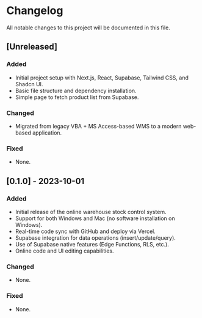 # Changelog

All notable changes to this project will be documented in this file.

## [Unreleased]

### Added
- Initial project setup with Next.js, React, Supabase, Tailwind CSS, and Shadcn UI.
- Basic file structure and dependency installation.
- Simple page to fetch product list from Supabase.

### Changed
- Migrated from legacy VBA + MS Access-based WMS to a modern web-based application.

### Fixed
- None.

## [0.1.0] - 2023-10-01

### Added
- Initial release of the online warehouse stock control system.
- Support for both Windows and Mac (no software installation on Windows).
- Real-time code sync with GitHub and deploy via Vercel.
- Supabase integration for data operations (insert/update/query).
- Use of Supabase native features (Edge Functions, RLS, etc.).
- Online code and UI editing capabilities.

### Changed
- None.

### Fixed
- None. 